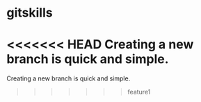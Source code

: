 # gitskills


<<<<<<< HEAD
Creating a new branch is quick and simple.
=======
Creating a new branch is quick and simple.
>>>>>>> feature1


